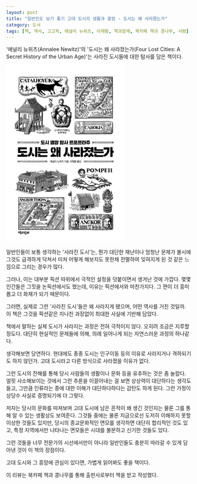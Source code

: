 ```yaml
---
layout: post
title: "일반인도 보기 좋기 고대 도시의 생활과 흥망 - 도시는 왜 사라졌는가"
category: 도서
tags: [책, 역사, 고고학, 애널리 뉴위츠, 이재황, 책과함께, 북카페 책과 콩나무, 서평]
---
```


'애널리 뉴위츠(Annalee Newitz)'의
'도시는 왜 사라졌는가(Four Lost Cities: A Secret History of the Urban Age)'는
사라진 도시들에 대한 탐사를 담은 책이다.

![표지](/images/four-lost-cities-book-h480.jpg)

일반인들이 보통 생각하는 '사라진 도시'는,
뭔가 대단한 재난이나 엄청난 문제가 불시에 그것도 급격하게 닥쳐서
미처 어떻게 해보지도 못한채 전멸하여 잊혀지게 된 것 같은 느낌으로 그리는 경우가 많다.

그러나, 이는 대부분 픽션 따위에서 극적인 설정을 덧붙이면서 생겨난 것에 가깝다.
몇몇 인간들은 그짓을 논픽션에서도 했는데, 이유는 픽션에서와 마찬가지다.
그 편이 더 흥미롭고 더 화재가 되기 때문이다.

그러면, 실제로 그런 '사라진 도시'들은 왜 사라지게 됐으며, 어떤 역사를 거친 것일까.
이 책은 그것을 픽션같은 지나친 과장없이 최대한 사실에 기반해 담았다.

책에서 말하는 실제 도시가 사라지는 과정은 전혀 극적이지 않다.
오히려 조금은 지루할 정도다.
대단히 현실적인 문제들에 의해, 의례 일어나게 되는 자연스러운 과정의 하나같다.

생각해보면 당연하다.
현대에도 종종 도시는 인구이동 등의 이유로 사라지거나 격하되기도 하지 않던가.
고대 도시라고 다른 방식으로 사라졌을 이유가 없다.

그런 도시의 잔해를 통해 당시 사람들의 생활이나 문화 등을 유추하는 것은 좀 놀랍다.
얼핏 사소해보이는 것에서 그런 추론을 이끌어내는 걸 보면 상상력이 대단하다는 생각도 들고,
그만큼 인류라는 종에 대한 이해가 대단하다하다는 감탄도 하게 된다.
그런 가정이 상당수 사실로 증명되기에 더 그렇다.

저자는 당시의 문화를 따져보며
고대 도시에 남은 흔적이 왜 생긴 것인지는 물론
그를 통해 알 수 있는 생활상도 보여준다.
그것들 중에는 물론 지금으로선 도저히 이해하지 못할 이상한 것들도 있지만,
당시의 종교문화적인 면모를 생각하면 대단히 합리적인 것도 있고,
특정 지역에서만 나타나는 면모들은 시대를 불문하고 신기한 것들도 있다.

그런 것들을 너무 전문가의 시선에서만이 아니라
일반인들도 충분히 따라갈 수 있게 담아낸 것이 이 책의 장점이다.

고대 도시와 그 흥망에 관심이 있다면, 가볍게 읽어봐도 좋을 책이다.



<div class="im im-info">
이 리뷰는 북카페 책과 콩나무를 통해 출판사로부터 책을 받고 작성했다.
</div>
